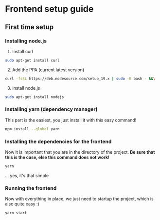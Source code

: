 # Frontend setup guide

## First time setup

### Installing node.js

1. Install curl

```bash
sudo apt-get install curl
```

2. Add the PPA (current latest version)

```bash
curl -fsSL https://deb.nodesource.com/setup_19.x | sudo -E bash - &&\
```

3. Install node.js

```bash
sudo apt-get install nodejs
```

### Installing yarn (dependency manager)

This part is the easiest, you just install it with this easy command!

```bash
npm install --global yarn
```

### Installing the dependencies for the frontend

Now it is important that you are in the directory of the project. **Be sure that this is the case, else this command does not work!**

```bash
yarn
```

... yes, it's that simple

### Running the frontend

Now with everything in place, we just need to startup the project, which is also quite easy :)

```bash
yarn start
```